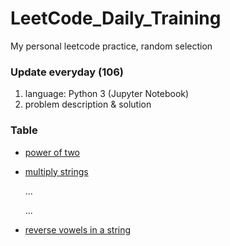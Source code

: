 # LeetCode_Daily_Training
My personal leetcode practice, random selection
### Update everyday (106)
1) language: Python 3 (Jupyter Notebook)
2) problem description & solution 
### Table
* [power of two](https://github.com/xlyue92/LeetCode_Daily_Training/blob/master/%20power%20of%20two.ipynb)
* [multiply strings](https://github.com/xlyue92/LeetCode_Daily_Training/blob/master/multiply%20strings.ipynb)

     ...
     
     ...
   
* [reverse vowels in a string](https://github.com/xlyue92/LeetCode_Daily_Training/blob/master/reverse%20vowels%20of%20a%20string.ipynb)
